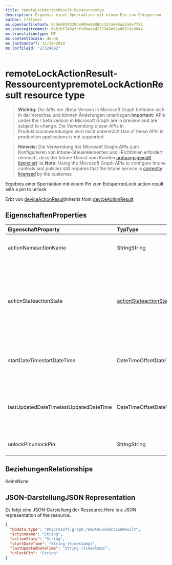 ```yaml
---
title: remoteLockActionResult-Ressourcentyp
description: Ergebnis einer Sperraktion mit einem Pin zum Entsperren
author: tfitzmac
ms.openlocfilehash: 9cde6019329be909e688bbc1b7a568aa3a9e7781
ms.sourcegitcommit: 6a82bf240a3cfc0baabd227349e08a08311e3d44
ms.translationtype: MT
ms.contentlocale: de-DE
ms.lasthandoff: 12/18/2018
ms.locfileid: "27324892"
---
```

# <a name="remotelockactionresult-resource-type"></a><span data-ttu-id="32dae-103">remoteLockActionResult-Ressourcentyp</span><span class="sxs-lookup"><span data-stu-id="32dae-103">remoteLockActionResult resource type</span></span>

> <span data-ttu-id="32dae-104">**Wichtig:** Die APIs der /Beta-Version in Microsoft Graph befinden sich in der Vorschau und können Änderungen unterliegen.</span><span class="sxs-lookup"><span data-stu-id="32dae-104">**Important:** APIs under the / beta version in Microsoft Graph are in preview and are subject to change.</span></span> <span data-ttu-id="32dae-105">Die Verwendung dieser APIs in Produktionsanwendungen wird nicht unterstützt.</span><span class="sxs-lookup"><span data-stu-id="32dae-105">Use of these APIs in production applications is not supported.</span></span>

> <span data-ttu-id="32dae-106">**Hinweis:** Die Verwendung der Microsoft Graph-APIs zum Konfigurieren von Intune-Steuerelementen und -Richtlinien erfordert dennoch, dass der Intune-Dienst vom Kunden [ordnungsgemäß lizenziert](https://go.microsoft.com/fwlink/?linkid=839381) ist.</span><span class="sxs-lookup"><span data-stu-id="32dae-106">**Note:** Using the Microsoft Graph APIs to configure Intune controls and policies still requires that the Intune service is [correctly licensed](https://go.microsoft.com/fwlink/?linkid=839381) by the customer.</span></span>

<span data-ttu-id="32dae-107">Ergebnis einer Sperraktion mit einem Pin zum Entsperren</span><span class="sxs-lookup"><span data-stu-id="32dae-107">Lock action result with a pin to unlock</span></span>

<span data-ttu-id="32dae-108">Erbt von [deviceActionResult](../resources/intune-devices-deviceactionresult.md)</span><span class="sxs-lookup"><span data-stu-id="32dae-108">Inherits from [deviceActionResult](../resources/intune-devices-deviceactionresult.md)</span></span>

## <a name="properties"></a><span data-ttu-id="32dae-109">Eigenschaften</span><span class="sxs-lookup"><span data-stu-id="32dae-109">Properties</span></span>
|<span data-ttu-id="32dae-110">Eigenschaft</span><span class="sxs-lookup"><span data-stu-id="32dae-110">Property</span></span>|<span data-ttu-id="32dae-111">Typ</span><span class="sxs-lookup"><span data-stu-id="32dae-111">Type</span></span>|<span data-ttu-id="32dae-112">Beschreibung</span><span class="sxs-lookup"><span data-stu-id="32dae-112">Description</span></span>|
|:---|:---|:---|
|<span data-ttu-id="32dae-113">actionName</span><span class="sxs-lookup"><span data-stu-id="32dae-113">actionName</span></span>|<span data-ttu-id="32dae-114">String</span><span class="sxs-lookup"><span data-stu-id="32dae-114">String</span></span>|<span data-ttu-id="32dae-115">Aktionsname, geerbt von [deviceActionResult](../resources/intune-devices-deviceactionresult.md)</span><span class="sxs-lookup"><span data-stu-id="32dae-115">Action name Inherited from [deviceActionResult](../resources/intune-devices-deviceactionresult.md)</span></span>|
|<span data-ttu-id="32dae-116">actionState</span><span class="sxs-lookup"><span data-stu-id="32dae-116">actionState</span></span>|[<span data-ttu-id="32dae-117">actionState</span><span class="sxs-lookup"><span data-stu-id="32dae-117">actionState</span></span>](../resources/intune-shared-actionstate.md)|<span data-ttu-id="32dae-118">Status der Aktion Inherited aus [DeviceActionResult](../resources/intune-devices-deviceactionresult.md).</span><span class="sxs-lookup"><span data-stu-id="32dae-118">State of the action Inherited from [deviceActionResult](../resources/intune-devices-deviceactionresult.md).</span></span> <span data-ttu-id="32dae-119">Mögliche Werte sind: `none`, `pending`, `canceled`, `active`, `done`, `failed` und `notSupported`.</span><span class="sxs-lookup"><span data-stu-id="32dae-119">Possible values are: `none`, `pending`, `canceled`, `active`, `done`, `failed`, `notSupported`.</span></span>|
|<span data-ttu-id="32dae-120">startDateTime</span><span class="sxs-lookup"><span data-stu-id="32dae-120">startDateTime</span></span>|<span data-ttu-id="32dae-121">DateTimeOffset</span><span class="sxs-lookup"><span data-stu-id="32dae-121">DateTimeOffset</span></span>|<span data-ttu-id="32dae-122">Zeit, zu der die Aktion initiiert wurde. Geerbt von [deviceActionResult](../resources/intune-devices-deviceactionresult.md)</span><span class="sxs-lookup"><span data-stu-id="32dae-122">Time the action was initiated Inherited from [deviceActionResult](../resources/intune-devices-deviceactionresult.md)</span></span>|
|<span data-ttu-id="32dae-123">lastUpdatedDateTime</span><span class="sxs-lookup"><span data-stu-id="32dae-123">lastUpdatedDateTime</span></span>|<span data-ttu-id="32dae-124">DateTimeOffset</span><span class="sxs-lookup"><span data-stu-id="32dae-124">DateTimeOffset</span></span>|<span data-ttu-id="32dae-125">Zeit, zu der der Aktionszustand zuletzt aktualisiert wurde. Geerbt von [deviceActionResult](../resources/intune-devices-deviceactionresult.md)</span><span class="sxs-lookup"><span data-stu-id="32dae-125">Time the action state was last updated Inherited from [deviceActionResult](../resources/intune-devices-deviceactionresult.md)</span></span>|
|<span data-ttu-id="32dae-126">unlockPin</span><span class="sxs-lookup"><span data-stu-id="32dae-126">unlockPin</span></span>|<span data-ttu-id="32dae-127">String</span><span class="sxs-lookup"><span data-stu-id="32dae-127">String</span></span>|<span data-ttu-id="32dae-128">Pin zum Entsperren des Clients</span><span class="sxs-lookup"><span data-stu-id="32dae-128">Pin to unlock the client</span></span>|

## <a name="relationships"></a><span data-ttu-id="32dae-129">Beziehungen</span><span class="sxs-lookup"><span data-stu-id="32dae-129">Relationships</span></span>
<span data-ttu-id="32dae-130">Keine</span><span class="sxs-lookup"><span data-stu-id="32dae-130">None</span></span>
## <a name="json-representation"></a><span data-ttu-id="32dae-131">JSON-Darstellung</span><span class="sxs-lookup"><span data-stu-id="32dae-131">JSON Representation</span></span>
<span data-ttu-id="32dae-132">Es folgt eine JSON-Darstellung der Ressource.</span><span class="sxs-lookup"><span data-stu-id="32dae-132">Here is a JSON representation of the resource.</span></span>
<!-- {
  "blockType": "resource",
  "@odata.type": "microsoft.graph.remoteLockActionResult"
}
-->
``` json
{
  "@odata.type": "#microsoft.graph.remoteLockActionResult",
  "actionName": "String",
  "actionState": "String",
  "startDateTime": "String (timestamp)",
  "lastUpdatedDateTime": "String (timestamp)",
  "unlockPin": "String"
}
```






